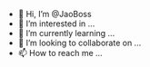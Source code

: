 - 👋 Hi, I’m @JaoBoss
- 👀 I’m interested in ...
- 🌱 I’m currently learning ...
- 💞️ I’m looking to collaborate on ...
- 📫 How to reach me ...

<!---
JaoBoss/JaoBoss is a ✨ special ✨ repository because its `README.md` (this file) appears on your GitHub profile.
You can click the Preview link to take a look at your changes.
--->
